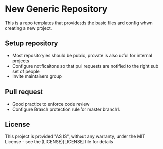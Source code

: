 # New Generic Repository

This is a repo templates that providesds the basic files and config whwn creating a new project. 

## Setup repository 

* Most repositoryies should be public, provate is also usful for internal projects
* Configure notificaitons so that pull requests are notified to the right sub set of people
* Invite maintainers group

## Pull request

* Good practice to enforce code review
* Configure Branch protection rule for master branch1. 

## License

This project is provided "AS IS", without any warranty, under the MIT License - see the (LICENSE)[LICENSE] file for details
